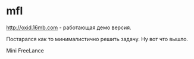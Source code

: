 mfl
===
http://oxid.16mb.com - работающая демо версия.

Постарался как то минималистично решить задачу. Ну вот что вышло.

Mini FreeLance
